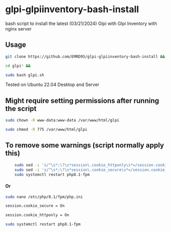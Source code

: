 # glpi-glpiinventory-bash-install
bash script to install the latest (03/21/2024) Glpi with Glpi Inventory with nginx server

## Usage

```bash
git clone https://github.com/EMRD95/glpi-glpiinventory-bash-install &&

cd glpi* &&

sudo bash glpi.sh
```

Tested on Ubuntu 22.04 Desktop and Server

## Might require setting permissions after running the script
```bash
sudo chown -R www-data:www-data /var/www/html/glpi
```
```bash
sudo chmod -R 775 /var/www/html/glpi
```
## To remove some warnings (script normally apply this)

```bash
    sudo sed -i 's/^\s*;\?\s*session\.cookie_httponly\s*=/session.cookie_httponly = On/' /etc/php/8.1/fpm/php.ini &&
    sudo sed -i 's/^\s*;\?\s*session\.cookie_secure\s*=/session.cookie_secure = On/' /etc/php/8.1/fpm/php.ini &&
    sudo systemctl restart php8.1-fpm
```

#### Or

```bash
sudo nano /etc/php/8.1/fpm/php.ini
```
```bash
session.cookie_secure = On
```
```bash
session.cookie_httponly = On
```
```bash
sudo systemctl restart php8.1-fpm
```
